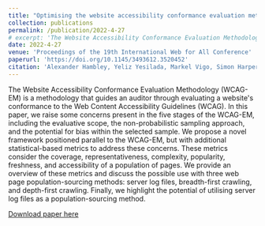 ```yaml
---
title: "Optimising the website accessibility conformance evaluation methodology"
collection: publications
permalink: /publication/2022-4-27
# excerpt: 'The Website Accessibility Conformance Evaluation Methodology (WCAG-EM) is a methodology that guides an auditor through evaluating a website's conformance to the Web Content Accessibility Guidelines (WCAG). In this paper, we raise some concerns present in the five stages of the WCAG-EM, including the evaluative scope, the non-probabilistic sampling approach, and the potential for bias within the selected sample. We propose a novel framework positioned parallel to the WCAG-EM, but with additional statistical-based metrics to address these concerns. These metrics consider the coverage, representativeness, complexity, popularity, freshness, and accessibility of a population of pages. We provide an overview of these metrics and discuss the possible use with three web page population-sourcing methods: server log files, breadth-first crawling, and depth-first crawling. Finally, we highlight the potential of utilising server log files as a population-sourcing method.'
date: 2022-4-27
venue: 'Proceedings of the 19th International Web for All Conference'
paperurl: 'https://doi.org/10.1145/3493612.3520452'
citation: 'Alexander Hambley, Yeliz Yesilada, Markel Vigo, Simon Harper. 2022.  Optimising the website accessibility conformance evaluation methodology. Proceedings of the 19th International Web for All Conference.'
---
```

The Website Accessibility Conformance Evaluation Methodology (WCAG-EM) is a methodology that guides an auditor through evaluating a website's conformance to the Web Content Accessibility Guidelines (WCAG). In this paper, we raise some concerns present in the five stages of the WCAG-EM, including the evaluative scope, the non-probabilistic sampling approach, and the potential for bias within the selected sample. We propose a novel framework positioned parallel to the WCAG-EM, but with additional statistical-based metrics to address these concerns. These metrics consider the coverage, representativeness, complexity, popularity, freshness, and accessibility of a population of pages. We provide an overview of these metrics and discuss the possible use with three web page population-sourcing methods: server log files, breadth-first crawling, and depth-first crawling. Finally, we highlight the potential of utilising server log files as a population-sourcing method.

[Download paper here](https://doi.org/10.1145/3493612.3520452)